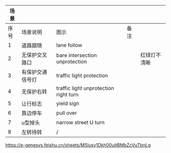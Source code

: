 | 场景 |                  |                                       |      |              |
| ---- | ---------------- | ------------------------------------- | ---- | ------------ |
| 序号 | 场景说明         | 图示                                  | 备注 |              |
| 1    | 道路跟随         | lane follow                           |      |              |
| 2    | 无保护交叉路口   | bare intersection unprotection        |      | 红绿灯不清晰 |
| 3    | 有保护交通信号灯 | traffic light protection              |      |              |
| 4    | 无保护右转       | traffic light unprotection right turn |      |              |
| 5    | 让行标志         | yield sign                            |      |              |
| 6    | 靠边停车         | pull over                             |      |              |
| 7    | u型掉头          | narrow street U turn                  |      |              |
| 8    | 左转待转         | /                                     |      |              |

https://e-genesys.feishu.cn/sheets/MSlusy1Dkh00uitBMbZcVuTbnLg
